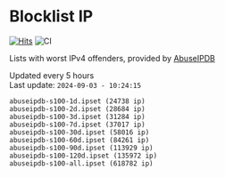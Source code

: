 # Blocklist IP

[![Hits](https://hits.seeyoufarm.com/api/count/incr/badge.svg?url=https%3A%2F%2Fgithub.com%2Fborestad%2Fblocklist-ip%2F&count_bg=%2379C83D&title_bg=%23555555&icon=&icon_color=%23E7E7E7&title=hits&edge_flat=false)](https://hits.seeyoufarm.com)  ![CI](https://img.shields.io/github/workflow/status/borestad/blocklist-ip/CI?style=flat-square)

Lists with worst IPv4 offenders, provided by [AbuseIPDB](https://www.abuseipdb.com/)

<!-- FOOTER-PLACEHOLDER -->
Updated every 5 hours<br>
Last update: `2024-09-03 - 10:24:15`
```
abuseipdb-s100-1d.ipset (24738 ip)
abuseipdb-s100-2d.ipset (28684 ip)
abuseipdb-s100-3d.ipset (31284 ip)
abuseipdb-s100-7d.ipset (37017 ip)
abuseipdb-s100-30d.ipset (58016 ip)
abuseipdb-s100-60d.ipset (84261 ip)
abuseipdb-s100-90d.ipset (113929 ip)
abuseipdb-s100-120d.ipset (135972 ip)
abuseipdb-s100-all.ipset (618782 ip)
```
